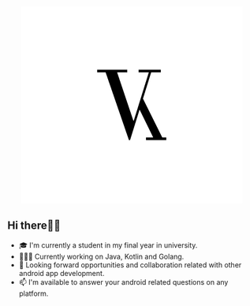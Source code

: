<p align="center"><img src="images/logo.png" alt="VictorKabata" width=450px height="400px"></p>

## Hi there👋🏾
- 🎓 I'm currently a student in my final year in university.
- 👨🏾‍💻 Currently working on Java, Kotlin and Golang.
- 🌱 Looking forward opportunities and collaboration related with other android app development.
- 📫 I'm available to answer your android related questions on any platform.

